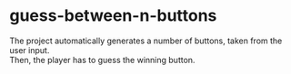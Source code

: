 # guess-between-n-buttons

The project automatically generates a number of buttons, taken from the user input.   
Then, the player has to guess the winning button.
